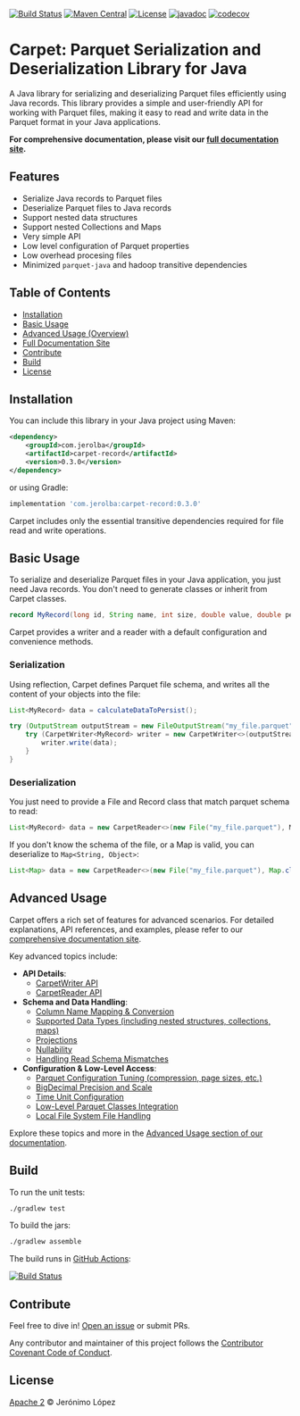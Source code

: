 [![Build Status](https://github.com/jerolba/parquet-carpet/actions/workflows/build-gradle-project.yml/badge.svg)](https://github.com/jerolba/parquet-carpet/actions)
[![Maven Central](https://img.shields.io/maven-central/v/com.jerolba/carpet-record.svg)](https://maven-badges.herokuapp.com/maven-central/com.jerolba/carpet-record)
[![License](http://img.shields.io/:license-apache-blue.svg)](http://www.apache.org/licenses/LICENSE-2.0.html)
[![javadoc](https://javadoc.io/badge2/com.jerolba/carpet-record/javadoc.svg)](https://javadoc.io/doc/com.jerolba/carpet-record)
[![codecov](https://codecov.io/gh/jerolba/parquet-carpet/graph/badge.svg?token=zE0Xqe7fky)](https://codecov.io/gh/jerolba/parquet-carpet)

# Carpet: Parquet Serialization and Deserialization Library for Java

A Java library for serializing and deserializing Parquet files efficiently using Java records. This library provides a simple and user-friendly API for working with Parquet files, making it easy to read and write data in the Parquet format in your Java applications.

**For comprehensive documentation, please visit our [full documentation site](https://carpet.jerolba.com/).**

## Features

- Serialize Java records to Parquet files
- Deserialize Parquet files to Java records
- Support nested data structures
- Support nested Collections and Maps
- Very simple API
- Low level configuration of Parquet properties
- Low overhead procesing files
- Minimized `parquet-java` and hadoop transitive dependencies


## Table of Contents

- [Installation](#installation)
- [Basic Usage](#basic-usage)
- [Advanced Usage (Overview)](#advanced-usage)
- [Full Documentation Site](https://carpet.jerolba.com/)
- [Contribute](#contribute)
- [Build](#build)
- [License](#license)

## Installation

You can include this library in your Java project using Maven:

```xml
<dependency>
    <groupId>com.jerolba</groupId>
    <artifactId>carpet-record</artifactId>
    <version>0.3.0</version>
</dependency>
```

or using Gradle:

```gradle
implementation 'com.jerolba:carpet-record:0.3.0'
```

Carpet includes only the essential transitive dependencies required for file read and write operations.

## Basic Usage

To serialize and deserialize Parquet files in your Java application, you just need Java records. You don't need to generate classes or inherit from Carpet classes.

```java
record MyRecord(long id, String name, int size, double value, double percentile)
```

Carpet provides a writer and a reader with a default configuration and convenience methods.

### Serialization

Using reflection, Carpet defines Parquet file schema, and writes all the content of your objects into the file:

```java
List<MyRecord> data = calculateDataToPersist();

try (OutputStream outputStream = new FileOutputStream("my_file.parquet")) {
    try (CarpetWriter<MyRecord> writer = new CarpetWriter<>(outputStream, MyRecord.class)) {
        writer.write(data);
    }
}
```

### Deserialization

You just need to provide a File and Record class that match parquet schema to read:

```java
List<MyRecord> data = new CarpetReader<>(new File("my_file.parquet"), MyRecord.class).toList();
```

If you don't know the schema of the file, or a Map is valid, you can deserialize to `Map<String, Object>`:

```java
List<Map> data = new CarpetReader<>(new File("my_file.parquet"), Map.class).toList();
```

## Advanced Usage

Carpet offers a rich set of features for advanced scenarios. For detailed explanations, API references, and examples, please refer to our [comprehensive documentation site](https://carpet.jerolba.com/).

Key advanced topics include:

- **API Details**:
    - [CarpetWriter API](https://carpet.jerolba.com/advanced/configuration/) <!-- Assuming writer API details are part of general configuration or a specific page -->
    - [CarpetReader API](https://carpet.jerolba.com/advanced/configuration/) <!-- Assuming reader API details are part of general configuration or a specific page -->
- **Schema and Data Handling**:
    - [Column Name Mapping & Conversion](https://carpet.jerolba.com/advanced/column-mapping/)
    - [Supported Data Types (including nested structures, collections, maps)](https://carpet.jerolba.com/advanced/data-types/)
    - [Projections](https://carpet.jerolba.com/advanced/projections/)
    - [Nullability](https://carpet.jerolba.com/advanced/nullability/)
    - [Handling Read Schema Mismatches](https://carpet.jerolba.com/advanced/configuration/#read-schema-mismatch) <!-- Example: Link to a sub-section -->
- **Configuration & Low-Level Access**:
    - [Parquet Configuration Tuning (compression, page sizes, etc.)](https://carpet.jerolba.com/advanced/configuration/)
    - [BigDecimal Precision and Scale](https://carpet.jerolba.com/advanced/configuration/#bigdecimal-precision-and-scale)
    - [Time Unit Configuration](https://carpet.jerolba.com/advanced/configuration/#time-unit)
    - [Low-Level Parquet Classes Integration](https://carpet.jerolba.com/advanced/low-level-parquet/)
    - [Local File System File Handling](https://carpet.jerolba.com/advanced/input-output-files/)

Explore these topics and more in the [Advanced Usage section of our documentation](https://carpet.jerolba.com/advanced/).

## Build

To run the unit tests:

```bash
./gradlew test
```

To build the jars:

```bash
./gradlew assemble
```

The build runs in [GitHub Actions](https://github.com/jerolba/parquet-carpet/actions):

[![Build Status](https://github.com/jerolba/parquet-carpet/actions/workflows/build-gradle-project.yml/badge.svg)](https://github.com/jerolba/parquet-carpet/actions)

## Contribute
Feel free to dive in! [Open an issue](https://github.com/jerolba/parquet-carpet/issues/new) or submit PRs.

Any contributor and maintainer of this project follows the [Contributor Covenant Code of Conduct](https://github.com/jerolba/parquet-carpet/blob/master/CODE_OF_CONDUCT.md).

## License
[Apache 2](https://github.com/jerolba/parquet-carpet/blob/master/LICENSE.txt) © Jerónimo López


